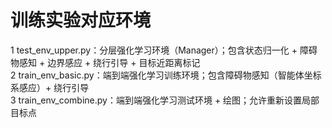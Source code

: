 # 训练实验对应环境
1 test_env_upper.py：分层强化学习环境（Manager）；包含状态归一化 + 障碍物感知 + 边界感应 + 绕行引导 + 目标近距离标记  
2 train_env_basic.py：端到端强化学习训练环境；包含障碍物感知（智能体坐标系感应）+ 绕行引导  
3 train_env_combine.py：端到端强化学习测试环境 + 绘图；允许重新设置局部目标点
